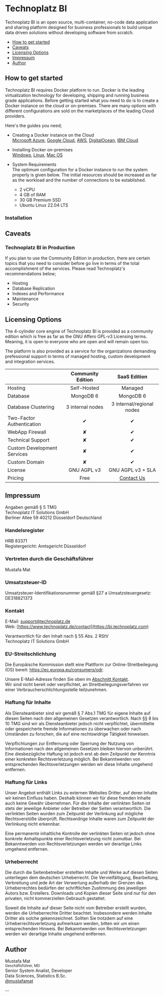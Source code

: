 # Technoplatz BI

Technoplatz BI is an open source, multi-container, no-code data application and sharing platform designed for business professionals to build unique data driven solutions without developing software from scratch.

- [How to get started](#how-to-get-started)
- [Caveats](#caveats)
- [Licensing Options](#license)
- [Impressum](#impressum)
- [Author](#author)

## How to get started

Technoplatz BI requires Docker platform to run. Docker is the leading virtualization technology for developing, shipping and running business grade applications. Before getting started what you need to do is to create a Docker instance on the cloud or on-premises. There are many options with different configurations are sold on the marketplaces of the leading Cloud providers.

Here's the guides you need;

- Creating a Docker instance on the Cloud\
[Microsoft Azure](https://azure.microsoft.com/en-us/services/kubernetes-service/docker/), [Google Cloud](https://cloud.google.com/marketplace/docs/container-images), [AWS](https://aws.amazon.com/marketplace/pp/prodview-2jrv4ti3v2r3e?sr=0-1&ref_=beagle&applicationId=AWSMPContessa), [DigitalOcean](https://marketplace.digitalocean.com/apps/docker), [IBM Cloud](https://www.ibm.com/de-de/cloud/learn/docker)

- Installing Docker on-premises\
[Windows](https://docs.docker.com/desktop/install/windows-install), [Linux](https://docs.docker.com/desktop/install/linux-install), [Mac OS](https://docs.docker.com/desktop/install/mac-install)

- System Requirements\
The optimum configuration for a Docker instance to run the system properly is given below. The initial resources should be increased as far as the workload and the number of connections to be established.

    - 2 vCPU
    - 4 GB of RAM
    - 30 GB Premium SSD
    - Ubuntu Linux 22.04 LTS

### Installation

## Caveats

### Technoplatz BI in Production

If you plan to use the Community Edition in production, there are certain topics that you need to consider before go live in terms of the total accomplishment of the services. Please read Technoplatz's recommendations below;

- Hosting
- Database Replication
- Indexes and Performance
- Maintenance
- Security

## Licensing Options

The 4-cylinder core engine of Technoplatz BI is provided as a community edition which is free as far as the GNU Affero GPL-v3 Licensing terms. Meaning, it is open to everyone who are open and will remain open too.

The platform is also provided as a service for the organizations demanding prefessional support in terms of managed hosting, custom development and integration services.

| | Community Edition | SaaS Edition |
| :--- | :---: | :---: |
|  Hosting | Self-Hosted | Managed |
|  Database | MongoDB 6 | MongoDB 6 |
|  Database Clustering | 3 internal nodes | 3 internal/regional nodes |
|  Two-Factor Authentication | ✔ | ✔ |
|  WebApp Firewall | ✘ | ✔ |
|  Technical Support | ✘ | ✔ |
|  Custom Development Services | ✘ | ✔ |
|  Custom Domain | ✘ | ✔ |
|  License | GNU AGPL v3 | GNU AGPL v3 + SLA |
|  Pricing | Free | [Contact Us](https://bi.technoplatz.de/start) |

## Impressum

Angaben gemäß § 5 TMG\
Technoplatz IT Solutions GmbH\
Berliner Allee 59 40212 Düsseldorf Deutschland

### Handelsregister

HRB 83371\
Registergericht: Amtsgericht Düsseldorf

### Vertreten durch die Geschäftsführer

Mustafa Mat

### Umsatzsteuer-ID

Umsatzsteuer-Identifikationsnummer gemäß §27 a Umsatzsteuergesetz:\
DE318821373

### Kontakt

E-Mail: support@technoplatz.de\
Web: [https://www.technoplatz.de/contact](https://bi.technoplatz.com)

Verantwortlich für den Inhalt nach § 55 Abs. 2 RStV\
Technoplatz IT Solutions GmbH

### EU-Streitschlichtung

Die Europäische Kommission stellt eine Plattform zur Online-Streitbeilegung (OS) bereit: <https://ec.europa.eu/consumers/odr>.

Unsere E-Mail-Adresse finden Sie oben im [Abschnitt Kontakt](#kontakt).\
Wir sind nicht bereit oder verpflichtet, an Streitbeilegungsverfahren vor einer Verbraucherschlichtungsstelle teilzunehmen.

### Haftung für Inhalte

Als Diensteanbieter sind wir gemäß § 7 Abs.1 TMG für eigene Inhalte auf diesen Seiten nach den allgemeinen Gesetzen verantwortlich. Nach §§ 8 bis 10 TMG sind wir als Diensteanbieter jedoch nicht verpflichtet, übermittelte oder gespeicherte fremde Informationen zu überwachen oder nach Umständen zu forschen, die auf eine rechtswidrige Tätigkeit hinweisen.

Verpflichtungen zur Entfernung oder Sperrung der Nutzung von Informationen nach den allgemeinen Gesetzen bleiben hiervon unberührt. Eine diesbezügliche Haftung ist jedoch erst ab dem Zeitpunkt der Kenntnis einer konkreten Rechtsverletzung möglich. Bei Bekanntwerden von entsprechenden Rechtsverletzungen werden wir diese Inhalte umgehend entfernen.

### Haftung für Links

Unser Angebot enthält Links zu externen Websites Dritter, auf deren Inhalte wir keinen Einfluss haben. Deshalb können wir für diese fremden Inhalte auch keine Gewähr übernehmen. Für die Inhalte der verlinkten Seiten ist stets der jeweilige Anbieter oder Betreiber der Seiten verantwortlich. Die verlinkten Seiten wurden zum Zeitpunkt der Verlinkung auf mögliche Rechtsverstöße überprüft. Rechtswidrige Inhalte waren zum Zeitpunkt der Verlinkung nicht erkennbar.

Eine permanente inhaltliche Kontrolle der verlinkten Seiten ist jedoch ohne konkrete Anhaltspunkte einer Rechtsverletzung nicht zumutbar. Bei Bekanntwerden von Rechtsverletzungen werden wir derartige Links umgehend entfernen.

### Urheberrecht

Die durch die Seitenbetreiber erstellten Inhalte und Werke auf diesen Seiten unterliegen dem deutschen Urheberrecht. Die Vervielfältigung, Bearbeitung, Verbreitung und jede Art der Verwertung außerhalb der Grenzen des Urheberrechtes bedürfen der schriftlichen Zustimmung des jeweiligen Autors bzw. Erstellers. Downloads und Kopien dieser Seite sind nur für den privaten, nicht kommerziellen Gebrauch gestattet.

Soweit die Inhalte auf dieser Seite nicht vom Betreiber erstellt wurden, werden die Urheberrechte Dritter beachtet. Insbesondere werden Inhalte Dritter als solche gekennzeichnet. Sollten Sie trotzdem auf eine Urheberrechtsverletzung aufmerksam werden, bitten wir um einen entsprechenden Hinweis. Bei Bekanntwerden von Rechtsverletzungen werden wir derartige Inhalte umgehend entfernen.

## Author

Mustafa Mat\
<sup>Geschäftsführer, MD</sup>\
Senior System Analist, Developer\
Data Sciences, Statistics B.Sc.\
[@mustafamat](https://www.github.com/mustafamat)

--